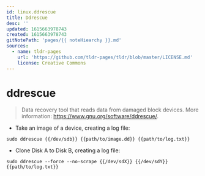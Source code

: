 ```yaml
---
id: linux.ddrescue
title: Ddrescue
desc: ''
updated: 1615663978743
created: 1615663978743
gitNotePath: 'pages/{{ noteHiearchy }}.md'
sources:
  - name: tldr-pages
    url: 'https://github.com/tldr-pages/tldr/blob/master/LICENSE.md'
    license: Creative Commons
---
```

# ddrescue

> Data recovery tool that reads data from damaged block devices.
> More information: <https://www.gnu.org/software/ddrescue/>.

- Take an image of a device, creating a log file:

`sudo ddrescue {{/dev/sdb}} {{path/to/image.dd}} {{path/to/log.txt}}`

- Clone Disk A to Disk B, creating a log file:

`sudo ddrescue --force --no-scrape {{/dev/sdX}} {{/dev/sdY}} {{path/to/log.txt}}`

